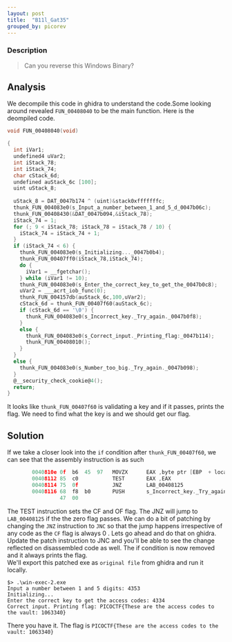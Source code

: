 ```yaml
---
layout: post
title:  "B11l_Gat35"
grouped_by: picorev
---
```

### Description
> Can you reverse this Windows Binary?

## Analysis

We decompile this code in ghidra to understand the code.Some looking around revealed `FUN_00408040` to be the main function. Here is the deompiled code.

```c
void FUN_00408040(void)

{
  int iVar1;
  undefined4 uVar2;
  int iStack_78;
  int iStack_74;
  char cStack_6d;
  undefined auStack_6c [100];
  uint uStack_8;
  
  uStack_8 = DAT_0047b174 ^ (uint)&stack0xfffffffc;
  thunk_FUN_004083e0(s_Input_a_number_between_1_and_5_d_0047b06c);
  thunk_FUN_00408430(&DAT_0047b094,&iStack_78);
  iStack_74 = 1;
  for (; 9 < iStack_78; iStack_78 = iStack_78 / 10) {
    iStack_74 = iStack_74 + 1;
  }
  if (iStack_74 < 6) {
    thunk_FUN_004083e0(s_Initializing..._0047b0b4);
    thunk_FUN_00407ff0(iStack_78,iStack_74);
    do {
      iVar1 = __fgetchar();
    } while (iVar1 != 10);
    thunk_FUN_004083e0(s_Enter_the_correct_key_to_get_the_0047b0c8);
    uVar2 = ___acrt_iob_func(0);
    thunk_FUN_004157db(auStack_6c,100,uVar2);
    cStack_6d = thunk_FUN_00407f60(auStack_6c);
    if (cStack_6d == '\0') {
      thunk_FUN_004083e0(s_Incorrect_key._Try_again._0047b0f8);
    }
    else {
      thunk_FUN_004083e0(s_Correct_input._Printing_flag:_0047b114);
      thunk_FUN_00408010();
    }
  }
  else {
    thunk_FUN_004083e0(s_Number_too_big._Try_again._0047b098);
  }
  @__security_check_cookie@4();
  return;
}
```
It looks like `thunk_FUN_00407f60` is validating a key and if it passes, prints the flag. We need to find what the key is and we should get our flag.

## Solution

If we take a closer look into the `if` condition after `thunk_FUN_00407f60`, we can see that the assembly instruction is as such


```c
        0040810e 0f  b6  45  97   MOVZX      EAX ,byte ptr [EBP  + local_6d ]
        00408112 85  c0           TEST       EAX ,EAX
        00408114 75  0f           JNZ        LAB_00408125
        00408116 68  f8  b0       PUSH       s_Incorrect_key._Try_again._0047b0f8             = "Incorrect key. Try again.\n"
                 47  00


```
The TEST instruction sets the CF and OF flag. The JNZ will jump to `LAB_00408125` if the the zero flag passes. We can do a bit of patching by changing the `JNZ` instruction to `JNC` so that the jump happens irrespective of any code as the `CF` flag is always 0 . Lets go ahead and do that on ghidra. Update the patch instruction to JNC and you'll be able to see the change reflected on disassembled code as well. The if condition is now removed and it always prints the flag.  
We'll export this patched exe as `original file` from ghidra and run it locally.

```
$> .\win-exec-2.exe
Input a number between 1 and 5 digits: 4353
Initializing...
Enter the correct key to get the access codes: 4334
Correct input. Printing flag: PICOCTF{These are the access codes to the vault: 1063340}
```
There you have it. The flag is `PICOCTF{These are the access codes to the vault: 1063340}`